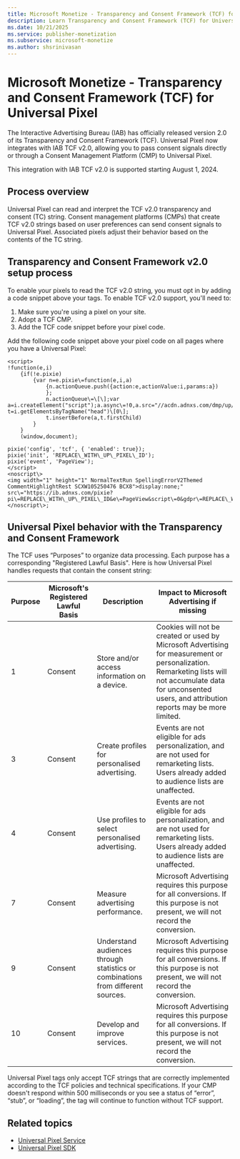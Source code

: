 ```yaml
---
title: Microsoft Monetize - Transparency and Consent Framework (TCF) for Universal Pixel
description: Learn Transparency and Consent Framework (TCF) for Universal Pixel and the corresponding set up process in Monetize.
ms.date: 10/21/2025
ms.service: publisher-monetization
ms.subservice: microsoft-monetize
ms.author: shsrinivasan
---
```


# Microsoft Monetize - Transparency and Consent Framework (TCF) for Universal Pixel

The Interactive Advertising Bureau (IAB) has officially released version 2.0 of its Transparency and Consent Framework (TCF). Universal Pixel now integrates with IAB TCF v2.0, allowing you to pass consent signals directly or through a Consent Management Platform (CMP) to Universal Pixel.

This integration with IAB TCF v2.0 is supported starting August 1, 2024.

## Process overview

Universal Pixel can read and interpret the TCF v2.0 transparency and consent (TC) string. Consent management platforms (CMPs) that create TCF v2.0 strings based on user preferences can send consent signals to Universal Pixel. Associated pixels adjust their behavior based on the contents of the TC string.

## Transparency and Consent Framework v2.0 setup process

To enable your pixels to read the TCF v2.0 string, you must opt in by adding a code snippet above your tags. To enable TCF v2.0 support, you'll need to:

1. Make sure you're using a pixel on your site.
1. Adopt a TCF CMP.
1. Add the TCF code snippet before your pixel code.

Add the following code snippet above your pixel code on all pages where you have a Universal Pixel:

```
<script> 
!function(e,i)
    {if(!e.pixie)
        {var n=e.pixie\=function(e,i,a)
            {n.actionQueue.push({action:e,actionValue:i,params:a})
            };
            n.actionQueue\=\[\];var a=i.createElement("script");a.async\=!0,a.src="//acdn.adnxs.com/dmp/up/pixie.js";var t=i.getElementsByTagName("head")\[0\];
            t.insertBefore(a,t.firstChild)
        }
    }
    (window,document);  

pixie('config', 'tcf', { 'enabled': true}); 
pixie('init', 'REPLACE\_WITH\_UP\_PIXEL\_ID'); 
pixie('event', 'PageView'); 
</script> 
<noscript\>
<img width="1" height="1" NormalTextRun SpellingErrorV2Themed CommentHighlightRest SCXW105250476 BCX8">display:none;" src\="https://ib.adnxs.com/pixie?
pi\=REPLACE\_WITH\_UP\_PIXEL\_ID&e\=PageView&script\=0&gdpr\=REPLACE\_WITH\_A\_1\_OR\_0&gdpr\_consent=REPLACE\_WITH\_TCF\_STRING"/> 
</noscript\>;
```

## Universal Pixel behavior with the Transparency and Consent Framework  

The TCF uses “Purposes” to organize data processing. Each purpose has a corresponding "Registered Lawful Basis". Here is how Universal Pixel handles requests that contain the consent string:

| Purpose | Microsoft's Registered Lawful Basis | Description | Impact to Microsoft Advertising if missing |
| --- | --- | --- | --- |
| 1 | Consent | Store and/or access information on a device. | Cookies will not be created or used by Microsoft Advertising for measurement or personalization. Remarketing lists will not accumulate data for unconsented users, and attribution reports may be more limited. |
| 3 | Consent | Create profiles for personalised advertising. | Events are not eligible for ads personalization, and are not used for remarketing lists. Users already added to audience lists are unaffected. |
| 4 | Consent | Use profiles to select personalised advertising. | Events are not eligible for ads personalization, and are not used for remarketing lists. Users already added to audience lists are unaffected. |
| 7 | Consent | Measure advertising performance. | Microsoft Advertising requires this purpose for all conversions. If this purpose is not present, we will not record the conversion. |
| 9 | Consent | Understand audiences through statistics or combinations from different sources. | Microsoft Advertising requires this purpose for all conversions. If this purpose is not present, we will not record the conversion. |
| 10 | Consent | Develop and improve services. | Microsoft Advertising requires this purpose for all conversions. If this purpose is not present, we will not record the conversion. |

Universal Pixel tags only accept TCF strings that are correctly implemented according to the TCF policies and technical specifications. If your CMP doesn't respond within 500 milliseconds or you see a status of “error”, “stub”, or “loading”, the tag will continue to function without TCF support.

## Related topics

- [Universal Pixel Service](..\digital-platform-api\universal-pixel-service.md)
- [Universal Pixel SDK](..\mobile-sdk\universal-pixel-sdk.md)